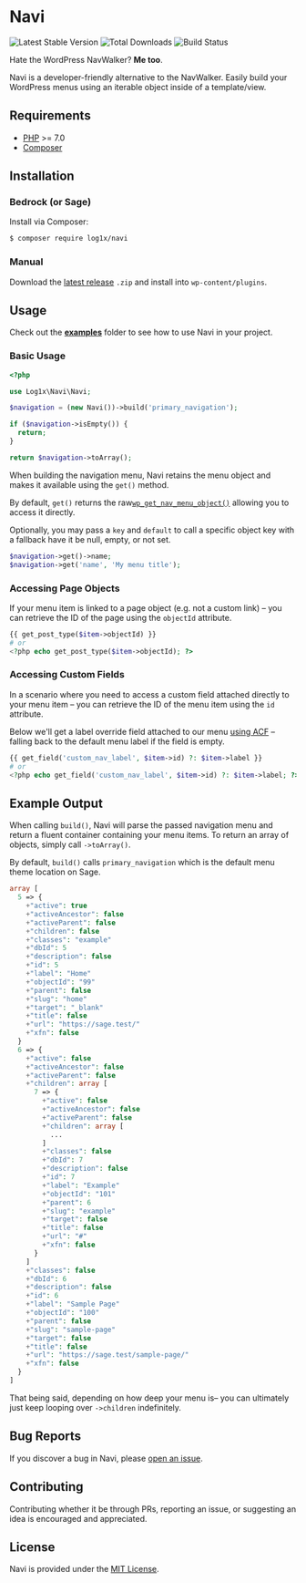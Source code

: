 # Navi

![Latest Stable Version](https://img.shields.io/packagist/v/log1x/navi.svg?style=flat-square)
![Total Downloads](https://img.shields.io/packagist/dt/log1x/navi.svg?style=flat-square)
![Build Status](https://img.shields.io/github/workflow/status/log1x/navi/compatibility?style=flat-square)

Hate the WordPress NavWalker? **Me too**.

Navi is a developer-friendly alternative to the NavWalker. Easily build your WordPress menus using an iterable object inside of a template/view.

## Requirements

- [PHP](https://secure.php.net/manual/en/install.php) >= 7.0
- [Composer](https://getcomposer.org/download/)

## Installation

### Bedrock (or Sage)

Install via Composer:

```bash
$ composer require log1x/navi
```

### Manual

Download the [latest release](https://github.com/Log1x/navi/releases/latest) `.zip` and install into `wp-content/plugins`.

## Usage

Check out the [**examples**](examples) folder to see how to use Navi in your project.

### Basic Usage

```php
<?php

use Log1x\Navi\Navi;

$navigation = (new Navi())->build('primary_navigation');

if ($navigation->isEmpty()) {
  return;
}

return $navigation->toArray();
```

When building the navigation menu, Navi retains the menu object and makes it available using the `get()` method.

By default, `get()` returns the raw[`wp_get_nav_menu_object()`](https://codex.wordpress.org/Function_Reference/wp_get_nav_menu_object) allowing you to access it directly.

Optionally, you may pass a `key` and `default` to call a specific object key with a fallback have it be null, empty, or not set.

```php
$navigation->get()->name;
$navigation->get('name', 'My menu title');
```

### Accessing Page Objects

If your menu item is linked to a page object (e.g. not a custom link) – you can retrieve the ID of the page using the `objectId` attribute.

```php
{{ get_post_type($item->objectId) }}
# or
<?php echo get_post_type($item->objectId); ?>
```

### Accessing Custom Fields

In a scenario where you need to access a custom field attached directly to your menu item – you can retrieve the ID of the menu item using the `id` attribute.

Below we'll get a label override field attached to our menu [using ACF](https://www.advancedcustomfields.com/resources/adding-fields-menus/) – falling back to the default menu label if the field is empty.

```php
{{ get_field('custom_nav_label', $item->id) ?: $item->label }}
# or
<?php echo get_field('custom_nav_label', $item->id) ?: $item->label; ?>
```

## Example Output

When calling `build()`, Navi will parse the passed navigation menu and return a fluent container containing your menu items. To return an array of objects, simply call `->toArray()`.

By default, `build()` calls `primary_navigation` which is the default menu theme location on Sage.

```php
array [
  5 => {
    +"active": true
    +"activeAncestor": false
    +"activeParent": false
    +"children": false
    +"classes": "example"
    +"dbId": 5
    +"description": false
    +"id": 5
    +"label": "Home"
    +"objectId": "99"
    +"parent": false
    +"slug": "home"
    +"target": "_blank"
    +"title": false
    +"url": "https://sage.test/"
    +"xfn": false
  }
  6 => {
    +"active": false
    +"activeAncestor": false
    +"activeParent": false
    +"children": array [
      7 => {
        +"active": false
        +"activeAncestor": false
        +"activeParent": false
        +"children": array [
          ...
        ]
        +"classes": false
        +"dbId": 7
        +"description": false
        +"id": 7
        +"label": "Example"
        +"objectId": "101"
        +"parent": 6
        +"slug": "example"
        +"target": false
        +"title": false
        +"url": "#"
        +"xfn": false
      }
    ]
    +"classes": false
    +"dbId": 6
    +"description": false
    +"id": 6
    +"label": "Sample Page"
    +"objectId": "100"
    +"parent": false
    +"slug": "sample-page"
    +"target": false
    +"title": false
    +"url": "https://sage.test/sample-page/"
    +"xfn": false
  }
]
```

That being said, depending on how deep your menu is– you can ultimately just keep looping over `->children` indefinitely.

## Bug Reports

If you discover a bug in Navi, please [open an issue](https://github.com/Log1x/navi/issues).

## Contributing

Contributing whether it be through PRs, reporting an issue, or suggesting an idea is encouraged and appreciated.

## License

Navi is provided under the [MIT License](LICENSE.md).
